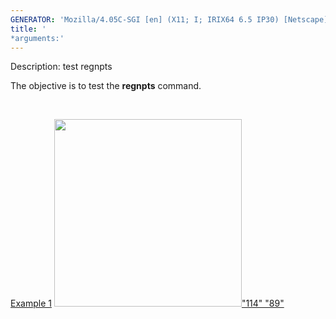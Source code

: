 ```yaml
---
GENERATOR: 'Mozilla/4.05C-SGI [en] (X11; I; IRIX64 6.5 IP30) [Netscape]'
title: '
*arguments:'
---
```


 Description: test regnpts

   The objective is to test the **regnpts** command.

    

   [Example 1](description_regnpts.md)
   [<img height="300" width="300" src="https://lanl.github.io/docs/assets/images/regnpts1_tn.gif">"114"
   "89"](description_regnpts.md)

